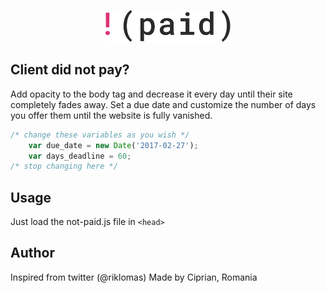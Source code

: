 <p align="center"><img src="logo.png" width="200px"></p>

## Client did not pay?


Add opacity to the body tag and decrease it every day until their site completely fades away. Set a due date and customize the number of days you offer them until the website is fully vanished. 


```javascript
/* change these variables as you wish */
	var due_date = new Date('2017-02-27');
	var days_deadline = 60;
/* stop changing here */
```

## Usage
Just load the not-paid.js file in ```<head>```

## Author

Inspired from twitter (@riklomas)
Made by Ciprian, Romania
